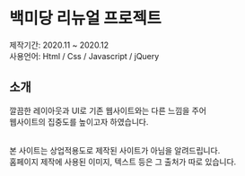 # 백미당 리뉴얼 프로젝트
제작기간: 2020.11 ~ 2020.12<br />
사용언어: Html / Css / Javascript / jQuery

## 소개
깔끔한 레이아웃과 UI로 기존 웹사이트와는 다른 느낌을 주어<br />
웹사이트의 집중도를 높이고자 하였습니다.<br /><br />

본 사이트는 상업적용도로 제작된 사이트가 아님을 알려드립니다.<br />
홈페이지 제작에 사용된 이미지, 텍스트 등은 그 출처가 따로 있습니다.